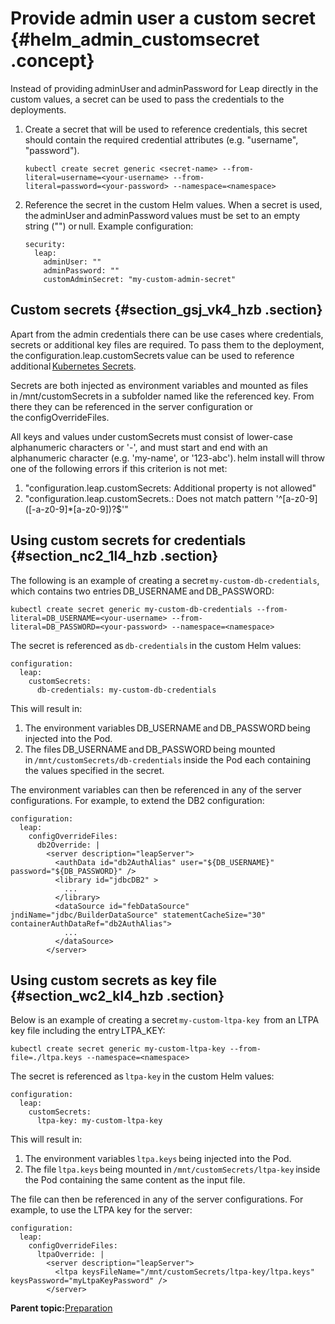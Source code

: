 # Provide admin user a custom secret {#helm_admin_customsecret .concept}

Instead of providing adminUser and adminPassword for Leap directly in the custom values, a secret can be used to pass the credentials to the deployments.

1.  Create a secret that will be used to reference credentials, this secret should contain the required credential attributes \(e.g. "username", "password"\).

    ``` {#codeblock_ggz_rk4_hzb}
    kubectl create secret generic <secret-name> --from-literal=username=<your-username> --from-
    literal=password=<your-password> --namespace=<namespace> 
    ```

2.  Reference the secret in the custom Helm values. When a secret is used, the adminUser and adminPassword values must be set to an empty string \(""\) or null. Example configuration:

    ``` {#codeblock_t3c_5k4_hzb}
    security: 
      leap: 
        adminUser: "" 
        adminPassword: "" 
        customAdminSecret: "my-custom-admin-secret"
    ```


## Custom secrets {#section_gsj_vk4_hzb .section}

Apart from the admin credentials there can be use cases where credentials, secrets or additional key files are required. To pass them to the deployment, the configuration.leap.customSecrets value can be used to reference additional [Kubernetes Secrets](https://kubernetes.io/docs/concepts/configuration/secret/).



Secrets are both injected as environment variables and mounted as files in /mnt/customSecrets in a subfolder named like the referenced key. From there they can be referenced in the server configuration or the configOverrideFiles.



All keys and values under customSecrets must consist of lower-case alphanumeric characters or '-', and must start and end with an alphanumeric character \(e.g. 'my-name', or '123-abc'\). helm install will throw one of the following errors if this criterion is not met:

1.  "configuration.leap.customSecrets: Additional property is not allowed"
2.  "configuration.leap.customSecrets.: Does not match pattern '^\[a-z0-9\]\(\[-a-z0-9\]\*\[a-z0-9\]\)?$'"

## Using custom secrets for credentials {#section_nc2_1l4_hzb .section}

The following is an example of creating a secret `my-custom-db-credentials`, which contains two entries DB\_USERNAME and DB\_PASSWORD:

``` {#codeblock_dnz_1l4_hzb}
kubectl create secret generic my-custom-db-credentials --from-literal=DB_USERNAME=<your-username> --from-
literal=DB_PASSWORD=<your-password> --namespace=<namespace> 
```

The secret is referenced as `db-credentials` in the custom Helm values:

``` {#codeblock_tjm_2l4_hzb}
configuration: 
  leap: 
    customSecrets: 
      db-credentials: my-custom-db-credentials
```

This will result in:

1.  The environment variables DB\_USERNAME and DB\_PASSWORD being injected into the Pod.
2.  The files DB\_USERNAME and DB\_PASSWORD being mounted in `/mnt/customSecrets/db-credentials` inside the Pod each containing the values specified in the secret.

The environment variables can then be referenced in any of the server configurations. For example, to extend the DB2 configuration:

``` {#codeblock_fwl_3l4_hzb}
configuration: 
  leap: 
    configOverrideFiles: 
      db2Override: | 
        <server description="leapServer">  
          <authData id="db2AuthAlias" user="${DB_USERNAME}" password="${DB_PASSWORD}" />  
          <library id="jdbcDB2" >  
            ... 
          </library>  
          <dataSource id="febDataSource" jndiName="jdbc/BuilderDataSource" statementCacheSize="30" containerAuthDataRef="db2AuthAlias">  
            ... 
          </dataSource>  
        </server> 
```

## Using custom secrets as key file {#section_wc2_kl4_hzb .section}

Below is an example of creating a secret `my-custom-ltpa-key`  from an LTPA key file including the entry LTPA\_KEY:

``` {#codeblock_njw_nl4_hzb}
kubectl create secret generic my-custom-ltpa-key --from-file=./ltpa.keys --namespace=<namespace> 
```

The secret is referenced as `ltpa-key` in the custom Helm values:

``` {#codeblock_tny_pl4_hzb}
configuration: 
  leap: 
    customSecrets: 
      ltpa-key: my-custom-ltpa-key 
```

This will result in:

1.  The environment variables `ltpa.keys` being injected into the Pod.
2.  The file `ltpa.keys` being mounted in `/mnt/customSecrets/ltpa-key` inside the Pod containing the same content as the input file.

The file can then be referenced in any of the server configurations. For example, to use the LTPA key for the server:

``` {#codeblock_tg4_tl4_hzb}
configuration: 
  leap: 
    configOverrideFiles: 
      ltpaOverride: | 
        <server description="leapServer">  
          <ltpa keysFileName="/mnt/customSecrets/ltpa-key/ltpa.keys" keysPassword="myLtpaKeyPassword" /> 
        </server> 
```

**Parent topic:**[Preparation](helm_preparation.md)

